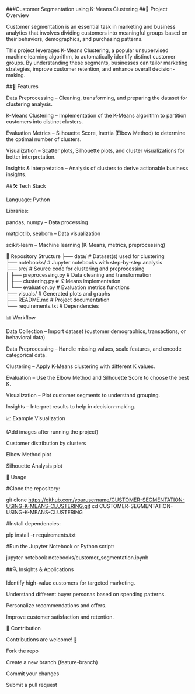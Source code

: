 ###Customer Segmentation using K-Means Clustering
##📌 Project Overview

Customer segmentation is an essential task in marketing and business analytics that involves dividing customers into meaningful groups based on their behaviors, demographics, and purchasing patterns.

This project leverages K-Means Clustering, a popular unsupervised machine learning algorithm, to automatically identify distinct customer groups. By understanding these segments, businesses can tailor marketing strategies, improve customer retention, and enhance overall decision-making.

##🚀 Features

Data Preprocessing – Cleaning, transforming, and preparing the dataset for clustering analysis.

K-Means Clustering – Implementation of the K-Means algorithm to partition customers into distinct clusters.

Evaluation Metrics – Silhouette Score, Inertia (Elbow Method) to determine the optimal number of clusters.

Visualization – Scatter plots, Silhouette plots, and cluster visualizations for better interpretation.

Insights & Interpretation – Analysis of clusters to derive actionable business insights.

##🛠️ Tech Stack

Language: Python

Libraries:

pandas, numpy – Data processing

matplotlib, seaborn – Data visualization

scikit-learn – Machine learning (K-Means, metrics, preprocessing)

📂 Repository Structure
├── data/                     # Dataset(s) used for clustering  
├── notebooks/                # Jupyter notebooks with step-by-step analysis  
├── src/                      # Source code for clustering and preprocessing  
│   ├── preprocessing.py       # Data cleaning and transformation  
│   ├── clustering.py          # K-Means implementation  
│   └── evaluation.py          # Evaluation metrics functions  
├── visuals/                  # Generated plots and graphs  
├── README.md                 # Project documentation  
└── requirements.txt          # Dependencies

📊 Workflow

Data Collection – Import dataset (customer demographics, transactions, or behavioral data).

Data Preprocessing – Handle missing values, scale features, and encode categorical data.

Clustering – Apply K-Means clustering with different K values.

Evaluation – Use the Elbow Method and Silhouette Score to choose the best K.

Visualization – Plot customer segments to understand grouping.

Insights – Interpret results to help in decision-making.

📈 Example Visualization

(Add images after running the project)

Customer distribution by clusters

Elbow Method plot

Silhouette Analysis plot

📑 Usage

#Clone the repository:

git clone https://github.com/yourusername/CUSTOMER-SEGMENTATION-USING-K-MEANS-CLUSTERING.git
cd CUSTOMER-SEGMENTATION-USING-K-MEANS-CLUSTERING


#Install dependencies:

pip install -r requirements.txt


#Run the Jupyter Notebook or Python script:

jupyter notebook notebooks/customer_segmentation.ipynb

##🔍 Insights & Applications

Identify high-value customers for targeted marketing.

Understand different buyer personas based on spending patterns.

Personalize recommendations and offers.

Improve customer satisfaction and retention.

🤝 Contribution

Contributions are welcome! 🎉

Fork the repo

Create a new branch (feature-branch)

Commit your changes

Submit a pull request
